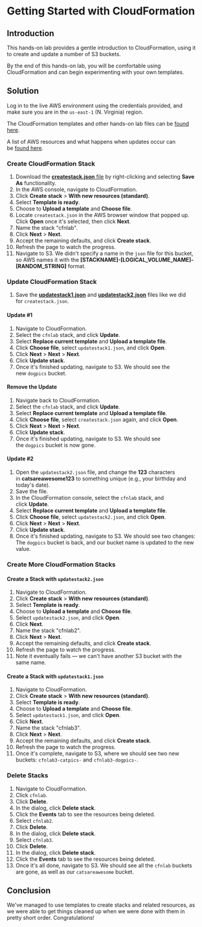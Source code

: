# Getting Started with CloudFormation

## Introduction

This hands-on lab provides a gentle introduction to CloudFormation, using it to create and update a number of S3 buckets.

By the end of this hands-on lab, you will be comfortable using CloudFormation and can begin experimenting with your own templates.

## Solution

Log in to the live AWS environment using the credentials provided, and make sure you are in the `us-east-1` (N. Virginia) region.

The CloudFormation templates and other hands-on lab files can be [found here](https://github.com/linuxacademy/content-aws-csa2019/tree/master/lab_files/01_aws_sa_fundamentals/getting_started_with_cfn).

A list of AWS resources and what happens when updates occur can be [found here](https://docs.aws.amazon.com/AWSCloudFormation/latest/UserGuide/aws-template-resource-type-ref.html).

### Create CloudFormation Stack

1. Download the [**createstack.json** file](https://raw.githubusercontent.com/linuxacademy/content-aws-csa2019/master/lab_files/01_aws_sa_fundamentals/getting_started_with_cfn/createstack.json) by right-clicking and selecting **Save As** functionality.
2. In the AWS console, navigate to CloudFormation.
3. Click **Create stack** > **With new resources (standard)**.
4. Select **Template is ready**.
5. Choose to **Upload a template** and **Choose file**.
6. Locate `createstack.json` in the AWS browser window that popped up. Click **Open** once it's selected, then click **Next**.
7. Name the stack "cfnlab".
8. Click **Next** > **Next**.
9. Accept the remaining defaults, and click **Create stack**.
10. Refresh the page to watch the progress.
11. Navigate to S3. We didn't specify a name in the `json` file for this bucket, so AWS names it with the **[STACKNAME]-[LOGICAL_VOLUME_NAME]-[RANDOM_STRING]** format.

### Update CloudFormation Stack

1. Save the [**updatestack1.json**](https://raw.githubusercontent.com/linuxacademy/content-aws-csa2019/master/lab_files/01_aws_sa_fundamentals/getting_started_with_cfn/updatestack1.json) and [**updatestack2.json**](https://raw.githubusercontent.com/linuxacademy/content-aws-csa2019/master/lab_files/01_aws_sa_fundamentals/getting_started_with_cfn/updatestack2.json) files like we did for `createstack.json`.

#### Update #1

1. Navigate to CloudFormation.
2. Select the `cfnlab` stack, and click **Update**.
3. Select **Replace current template** and **Upload a template file**.
4. Click **Choose file**, select `updatestack1.json`, and click **Open**.
5. Click **Next** > **Next** > **Next**.
6. Click **Update stack**.
7. Once it's finished updating, navigate to S3. We should see the new `dogpics` bucket.

#### Remove the Update

1. Navigate back to CloudFormation.
2. Select the `cfnlab` stack, and click **Update**.
3. Select **Replace current template** and **Upload a template file**.
4. Click **Choose file**, select `createstack.json` again, and click **Open**.
5. Click **Next** > **Next** > **Next**.
6. Click **Update stack**.
7. Once it's finished updating, navigate to S3. We should see the `dogpics` bucket is now gone.

#### Update #2

1. Open the `updatestack2.json` file, and change the **123** characters in **catsareawesome123** to something unique (e.g., your birthday and today's date).
2. Save the file.
3. In the CloudFormation console, select the `cfnlab` stack, and click **Update**.
4. Select **Replace current template** and **Upload a template file**.
5. Click **Choose file**, select `updatestack2.json`, and click **Open**.
6. Click **Next** > **Next** > **Next**.
7. Click **Update stack**.
8. Once it's finished updating, navigate to S3. We should see two changes: The `dogpics` bucket is back, and our bucket name is updated to the new value.

### Create More CloudFormation Stacks

#### Create a Stack with `updatestack2.json`

1. Navigate to CloudFormation.
2. Click **Create stack** > **With new resources (standard)**.
3. Select **Template is ready**.
4. Choose to **Upload a template** and **Choose file**.
5. Select `updatestack2.json`, and click **Open**.
6. Click **Next**.
7. Name the stack "cfnlab2".
8. Click **Next** > **Next**.
9. Accept the remaining defaults, and click **Create stack**.
10. Refresh the page to watch the progress.
11. Note it eventually fails — we can't have another S3 bucket with the same name.

#### Create a Stack with `updatestack1.json`

1. Navigate to CloudFormation.
2. Click **Create stack** > **With new resources (standard)**.
3. Select **Template is ready**.
4. Choose to **Upload a template** and **Choose file**.
5. Select `updatestack1.json`, and click **Open**.
6. Click **Next**.
7. Name the stack "cfnlab3".
8. Click **Next** > **Next**.
9. Accept the remaining defaults, and click **Create stack**.
10. Refresh the page to watch the progress.
11. Once it's complete, navigate to S3, where we should see two new buckets: `cfnlab3-catpics-` and `cfnlab3-dogpics-`.

### Delete Stacks

1. Navigate to CloudFormation.
2. Click `cfnlab`.
3. Click **Delete**.
4. In the dialog, click **Delete stack**.
5. Click the **Events** tab to see the resources being deleted.
6. Select `cfnlab2`.
7. Click **Delete**.
8. In the dialog, click **Delete stack**.
9. Select `cfnlab3`.
10. Click **Delete**.
11. In the dialog, click **Delete stack**.
12. Click the **Events** tab to see the resources being deleted.
13. Once it's all done, navigate to S3. We should see all the `cfnlab` buckets are gone, as well as our `catsareawesome` bucket.

## Conclusion

We've managed to use templates to create stacks and related resources, as we were able to get things cleaned up when we were done with them in pretty short order. Congratulations!
